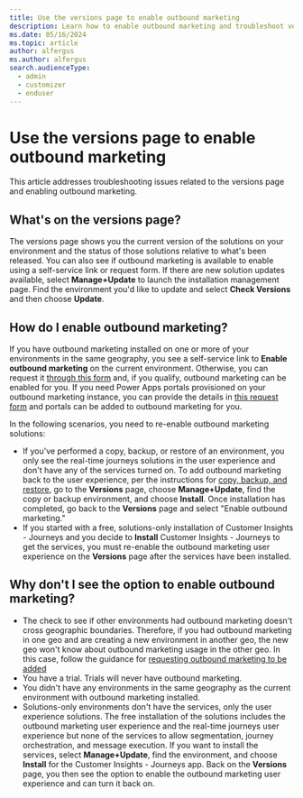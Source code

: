 ```yaml
---
title: Use the versions page to enable outbound marketing
description: Learn how to enable outbound marketing and troubleshoot version control in Dynamics 365 Customer Insights - Journeys.
ms.date: 05/16/2024
ms.topic: article
author: alfergus
ms.author: alfergus
search.audienceType: 
  - admin
  - customizer
  - enduser
---
```


# Use the versions page to enable outbound marketing

This article addresses troubleshooting issues related to the versions page and enabling outbound marketing.

## What's on the versions page?

The versions page shows you the current version of the solutions on your environment and the status of those solutions relative to what's been released. You can also see if outbound marketing is available to enable using a self-service link or request form. If there are new solution updates available, select **Manage+Update** to launch the installation management page. Find the environment you'd like to update and select **Check Versions** and then choose **Update**.

## How do I enable outbound marketing?

If you have outbound marketing installed on one or more of your environments in the same geography, you see a self-service link to **Enable outbound marketing** on the current environment. Otherwise, you can request it [through this form](https://go.microsoft.com/fwlink/?linkid=2272241) and, if you qualify, outbound marketing can be enabled for you. If you need Power Apps portals provisioned on your outbound marketing instance, you can provide the details in [this request form](https://go.microsoft.com/fwlink/?linkid=2272236) and portals can be added to outbound marketing for you. 

In the following scenarios, you need to re-enable outbound marketing solutions:
- If you've performed a copy, backup, or restore of an environment, you only see the real-time journeys solutions in the user experience and don't have any of the services turned on. To add outbound marketing back to the user experience, per the instructions for [copy, backup, and restore](copy-or-restore.md), go to the **Versions** page, choose **Manage+Update**, find the copy or backup environment, and choose **Install**. Once installation has completed, go back to the **Versions** page and select "Enable outbound marketing."
- If you started with a free, solutions-only installation of Customer Insights - Journeys and you decide to **Install** Customer Insights - Journeys to get the services, you must re-enable the outbound marketing user experience on the **Versions** page after the services have been installed.

## Why don't I see the option to enable outbound marketing?

- The check to see if other environments had outbound marketing doesn't cross geographic boundaries. Therefore, if you had outbound marketing in one geo and are creating a new environment in another geo, the new geo won't know about outbound marketing usage in the other geo. In this case, follow the guidance for [requesting outbound marketing to be added](transition-overview.md#request-an-exception-to-enable-outbound-marketing)
- You have a trial. Trials will never have outbound marketing.
- You didn't have any environments in the same geography as the current environment with outbound marketing installed.
- Solutions-only environments don't have the services, only the user experience solutions. The free installation of the solutions includes the outbound marketing user experience and the real-time journeys user experience but none of the services to allow segmentation, journey orchestration, and message execution. If you want to install the services, select **Manage+Update**, find the environment, and choose **Install** for the Customer Insights - Journeys app. Back on the **Versions** page, you then see the option to enable the outbound marketing user experience and can turn it back on.
